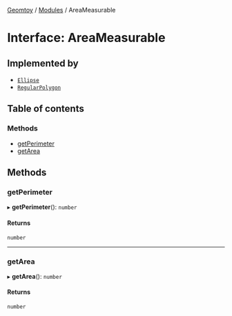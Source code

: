 [Geomtoy](../README.md) / [Modules](../modules.md) / AreaMeasurable

# Interface: AreaMeasurable

## Implemented by

- [`Ellipse`](../classes/Ellipse.md)
- [`RegularPolygon`](../classes/RegularPolygon.md)

## Table of contents

### Methods

- [getPerimeter](AreaMeasurable.md#getperimeter)
- [getArea](AreaMeasurable.md#getarea)

## Methods

### getPerimeter

▸ **getPerimeter**(): `number`

#### Returns

`number`

___

### getArea

▸ **getArea**(): `number`

#### Returns

`number`
